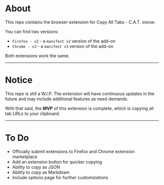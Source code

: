 # About

This repo contains the browser extension for Copy All Tabs - C.A.T. *meow*.

You can find two versions:
- `Firefox - v2` - a `manifest v2` version of the add-on
- `Chrome - v3` - a `manifest v3` version of the add-on

Both extensions work the same.

---

# Notice

This repo is still a W.I.P. The extension will have continuous updates in the future and may include additional features as need demands.

With that said, the **MVP** of this extension is complete, which is copying all tab URLs to your clipboard.

---

# To Do

- Officially submit extensions to Firefox and Chrome extension marketplace
- Add an extension button for quicker copying
- Ability to copy as JSON
- Ability to copy as Markdown
- Include options page for further customizations
